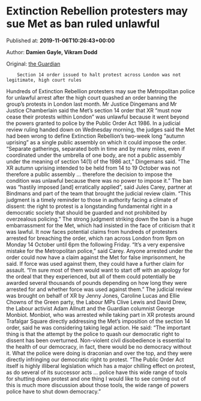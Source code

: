 
# Extinction Rebellion protesters may sue Met as ban ruled unlawful

Published at: **2019-11-06T10:26:43+00:00**

Author: **Damien Gayle, Vikram Dodd**

Original: [the Guardian](https://www.theguardian.com/environment/2019/nov/06/police-ban-on-extinction-rebellion-protests-ruled-illegal-by-high-court)


        Section 14 order issued to halt protest across London was not legitimate, high court rules
      
Hundreds of Extinction Rebellion protesters may sue the Metropolitan police for unlawful arrest after the high court quashed an order banning the group’s protests in London last month.
Mr Justice Dingemans and Mr Justice Chamberlain said the Met’s section 14 order that XR “must now cease their protests within London” was unlawful because it went beyond the powers granted to police by the Public Order Act 1986.
In a judicial review ruling handed down on Wednesday morning, the judges said the Met had been wrong to define Extinction Rebellion’s two-week long “autumn uprising” as a single public assembly on which it could impose the order.
“Separate gatherings, separated both in time and by many miles, even if coordinated under the umbrella of one body, are not a public assembly under the meaning of section 14(1) of the 1986 act,” Dingemans said.
“The XR autumn uprising intended to be held from 14 to 19 October was not therefore a public assembly … therefore the decision to impose the condition was unlawful because there was no power to impose it.”
The ban was “hastily imposed [and] erratically applied”, said Jules Carey, partner at Bindmans and part of the team that brought the judicial review claim.
“This judgment is a timely reminder to those in authority facing a climate of dissent: the right to protest is a longstanding fundamental right in a democratic society that should be guarded and not prohibited by overzealous policing.”
The strong judgment striking down the ban is a huge embarrassment for the Met, which had insisted in the face of criticism that it was lawful. It now faces potential claims from hundreds of protesters arrested for breaching the order, which ran across London from 9pm on Monday 14 October until 6pm the following Friday.
“It’s a very expensive mistake for the Metropolitan police,” said Carey. Anyone arrested under the order could now have a claim against the Met for false imprisonment, he said. If force was used against them, they could have a further claim for assault.
“I’m sure most of them would want to start off with an apology for the ordeal that they experienced, but all of them could potentially be awarded several thousands of pounds depending on how long they were arrested for and whether force was used against them.”
The judicial review was brought on behalf of XR by Jenny Jones, Caroline Lucas and Ellie Chowns of the Green party, the Labour MPs Clive Lewis and David Drew, the Labour activist Adam Allnutt and the Guardian columnist George Monbiot.
Monbiot, who was arrested while taking part in XR protests around Trafalgar Square directly addressing the Met’s imposition of the section 14 order, said he was considering taking legal action.
He said: “The important thing is that the attempt by the police to quash our democratic right to dissent has been overturned. Non-violent civil disobedience is essential to the health of our democracy, in fact, there would be no democracy without it. What the police were doing is draconian and over the top, and they were directly infringing our democratic right to protest.
“The Public Order Act itself is highly illiberal legislation which has a major chilling effect on protest, as do several of its successor acts … police have this wide range of tools for shutting down protest and one thing I would like to see coming out of this is much more discussion about those tools, the wide range of powers police have to shut down democracy.”
